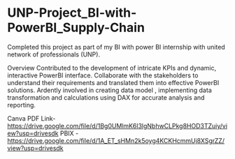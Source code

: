 # UNP-Project_BI-with-PowerBI_Supply-Chain
Completed this project as part of my BI with power BI internship with united network of professionals (UNP).

Overview Contributed to the development of intricate KPIs and dynamic, interactive PowerBI interface.
Collaborate with the stakeholders to understand their requirements and translated them into effective PowerBI solutions.
Ardently involved in creating data model , implementing data transformation and calculations using DAX for accurate analysis and reporting.

Canva PDF Link- https://drive.google.com/file/d/1Bg0UMlmK6l3lgNbhwCLPkg8HOD3TZuiy/view?usp=drivesdk
PBIX - https://drive.google.com/file/d/1A_ET_sHMn2k5oyg4KCKHcmmUj8XSgrZZ/view?usp=drivesdk
